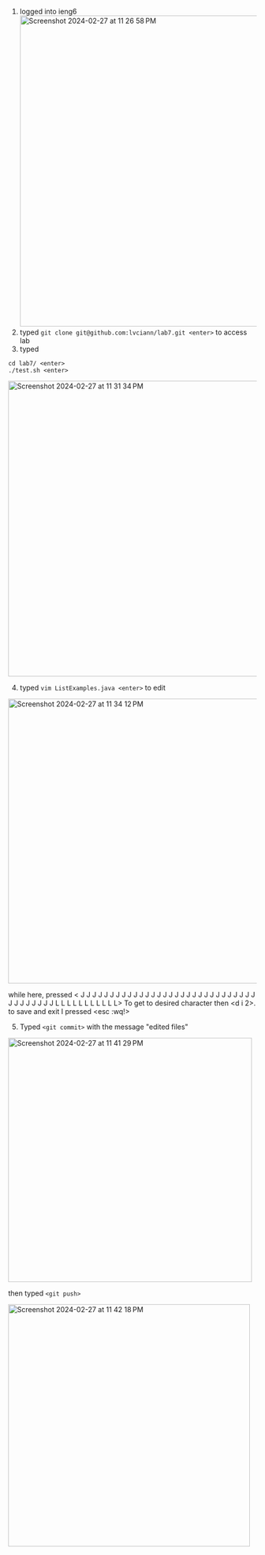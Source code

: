 1. logged into ieng6
   <img width="629" alt="Screenshot 2024-02-27 at 11 26 58 PM" src="https://github.com/lvciann/cse15l-lab-reports/assets/105315522/64a0a74a-6f91-479a-a4db-e5148453f2d1">
2. typed `git clone git@github.com:lvciann/lab7.git <enter>` to access lab
3. typed
  ```
  cd lab7/ <enter>
  ./test.sh <enter>
  ```
  <img width="598" alt="Screenshot 2024-02-27 at 11 31 34 PM" src="https://github.com/lvciann/cse15l-lab-reports/assets/105315522/8595e971-1a21-46df-a2a5-b3719997cec1">

4. typed `vim ListExamples.java <enter>` to edit
<img width="576" alt="Screenshot 2024-02-27 at 11 34 12 PM" src="https://github.com/lvciann/cse15l-lab-reports/assets/105315522/53db7bae-d660-4a69-87af-57b81905e162">

while here, pressed < J J J J J J J J J J J J J J J J J J J J J J J J J J J J J J J J J J J J J J L L L L L L L L L L L> To get to desired character then <d i 2>. 
to save and exit I pressed <esc :wq!>

5. Typed `<git commit>` with the message "edited files"
<img width="494" alt="Screenshot 2024-02-27 at 11 41 29 PM" src="https://github.com/lvciann/cse15l-lab-reports/assets/105315522/f5bc8414-d35d-4698-9a1b-c0825ff9278e">

then typed `<git push>`

<img width="490" alt="Screenshot 2024-02-27 at 11 42 18 PM" src="https://github.com/lvciann/cse15l-lab-reports/assets/105315522/e9e23ed5-0975-4abd-8905-d78ad07f5bed">
